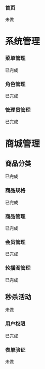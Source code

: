 ### 首页

未做

# 系统管理

### 菜单管理

已完成

### 角色管理

已完成

### 管理员管理

已完成

# 商城管理

## 商品分类

已完成

### 商品规格

已完成

### 商品管理

已完成

### 会员管理

已完成

### 轮播图管理

已完成

## 秒杀活动

未做

### 用户权限

已完成

### 表单验证

未做







